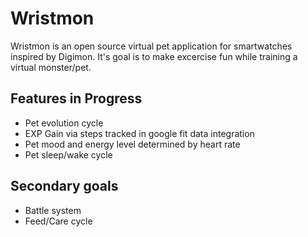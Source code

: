 <h1>Wristmon</h1>
Wristmon is an open source virtual pet application for smartwatches inspired by Digimon. It's goal is to make excercise fun while training a virtual monster/pet.
<h2>Features in Progress</h2>
<ul>
  <li/>Pet evolution cycle
  <li/>EXP Gain via steps tracked in google fit data integration
  <li/>Pet mood and energy level determined by heart rate
  <li/>Pet sleep/wake cycle
</ul>
<h2>Secondary goals</h2>
<ul>
  <li/>Battle system
  <li/>Feed/Care cycle
</ul>

